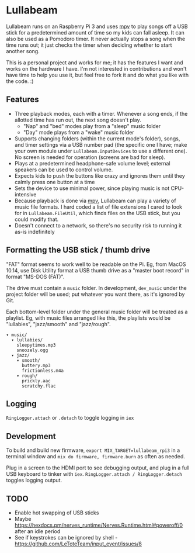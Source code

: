 # Lullabeam

Lullabeam runs on an Raspberry Pi 3 and uses [mpv](https://mpv.io/) to play songs off a USB stick for a predetermined amount of time so my kids can fall asleep.
It can also be used as a Pomodoro timer.
It never actually stops a song when the time runs out; it just checks the timer when deciding whether to start another song.

This is a personal project and works for me; it has the features I want and works on the hardware I have.
I'm not interested in contributions and won't have time to help you use it, but feel free to fork it and do what you like with the code. :)

## Features

- Three playback modes, each with a timer. Whenever a song ends, if the allotted time has run out, the next song doesn't play.
  - "Nap" and "bed" modes play from a "sleep" music folder
  - "Day" mode plays from a "wake" music folder
- Supports changing folders (within the current mode's folder), songs, and timer settings via a USB number pad (the specific one I have; make your own module under `Lullabeam.InputDevices` to use a different one). No screen is needed for operation (screens are bad for sleep).
- Plays at a predetermined headphone-safe volume level; external speakers can be used to control volume.
- Expects kids to push the buttons like crazy and ignores them until they calmly press one button at a time
- Sets the device to use minimal power, since playing music is not CPU-intensive
- Because playback is done via [mpv](https://mpv.io/), Lullabeam can play a variety of music file formats. I hard coded a list of file extensions I cared to look for in `Lullabeam.FileUtil`, which finds files on the USB stick, but you could modify that.
- Doesn't connect to a network, so there's no security risk to running it as-is indefinitely

## Formatting the USB stick / thumb drive

"FAT" format seems to work well to be readable on the Pi. Eg, from MacOS 10.14, use Disk Utility format a USB thumb drive as a "master boot record" in format "MS-DOS (FAT)".

The drive must contain a `music` folder. In development, `dev_music` under the project folder will be used; put whatever you want there, as it's ignored by Git.

Each bottom-level folder under the general music folder will be treated as a playlist.
Eg, with music files arranged like this, the playlists would be "lullabies", "jazz/smooth" and "jazz/rough".

    ▾ music/
      ▾ lullabies/
        sleepytimes.mp3
        snoozely.ogg
      ▾ jazz/
        ▾ smooth/
          buttery.mp3
          frictionless.m4a
        ▾ rough/
          prickly.aac
          scratchy.flac

## Logging

`RingLogger.attach` or `.detach` to toggle logging in `iex`

## Development

To build and build new firmware, `export MIX_TARGET=lullabeam_rpi3` in a terminal window and `mix do firmware, firmware.burn` as often as needed.

Plug in a screen to the HDMI port to see debugging output, and plug in a full USB keyboard to tinker with `iex`. `RingLogger.attach / RingLogger.detach` toggles logging output.

## TODO

- Enable hot swapping of USB sticks
- Maybe https://hexdocs.pm/nerves_runtime/Nerves.Runtime.html#poweroff/0 after an idle period
- See if keystrokes can be ignored by shell - https://github.com/LeToteTeam/input_event/issues/8
